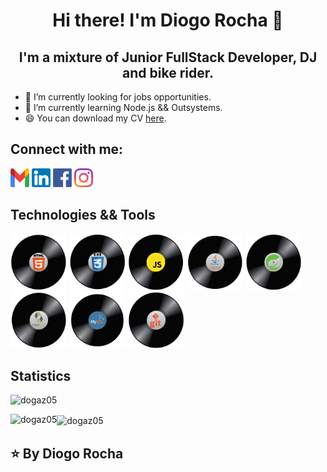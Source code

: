 <p align="center">
  <h1 align="center">  Hi there! I'm Diogo Rocha 👋</h1>
  <h2 align="center">  I'm a mixture of Junior FullStack Developer, DJ and bike rider.</h2> 
</p>

- 🔭 I’m currently looking for jobs opportunities.
- 🌱 I’m currently learning Node.js && Outsystems.
- 😄 You can download my CV [here](https://github.com/dogaz05/dogaz05/tree/main/resources/CV-proto.pdf).
<!-- - ⚡ You can look at my full stack here. -->

## Connect with me:

<p>
<a href="mailto:diogohugorocha@gmail.com"><img src="https://github.com/dogaz05/dogaz05/blob/main/resources/gmail.png" alt="gmail" width="30" height="30"/></a>
<a href="www.linkedin.com/in/diogohugorocha"><img src="https://github.com/dogaz05/dogaz05/blob/main/resources/linkedin.png" alt="linkedin" width="30" height="30"/></a>
<a href="https://www.facebook.com/dogaz.diogo"><img src="https://github.com/dogaz05/dogaz05/blob/main/resources/fb.png" alt="linkedin" width="30" height="30"/></a>
<a href="https://www.instagram.com/musgo.dogaz/"><img src="https://github.com/dogaz05/dogaz05/blob/main/resources/instagram.svg" alt="linkedin" width="30" height="30"/></a>
</p>

## Technologies && Tools

<p align="left">
<img src="https://github.com/dogaz05/dogaz05/blob/main/resources/html.png" alt="html5" width="90" height="90"/>
<img src="https://github.com/dogaz05/dogaz05/blob/main/resources/css.png" alt="css" width="90" height="90"/>
<img src="https://github.com/dogaz05/dogaz05/blob/main/resources/js.png" alt="js" width="90" height="90"/>
<img src="https://github.com/dogaz05/dogaz05/blob/main/resources/java.png" alt="java" width="90" height="90"/>
<img src="https://github.com/dogaz05/dogaz05/blob/main/resources/spring.png" alt="spring" width="90" height="90"/>
<img src="https://github.com/dogaz05/dogaz05/blob/main/resources/hibernate.png" alt="hibernate" width="90" height="90"/>
<img src="https://github.com/dogaz05/dogaz05/blob/main/resources/mysql.png" alt="mysql" width="90" height="90"/>
<img src="https://github.com/dogaz05/dogaz05/blob/main/resources/git.png" alt="git" width="90" height="90"/>
</p>

## Statistics

<p align="left"> <img src="https://komarev.com/ghpvc/?username=dogaz05" alt="dogaz05" /></p>
<p>
<img align="left" src="https://github-readme-stats.vercel.app/api/top-langs?username=dogaz05&hide=SASS&locale=en&theme=dark" alt="dogaz05" />
<img align="center" src="https://github-readme-stats.vercel.app/api?username=dogaz05&show_icons=true&locale=en&theme=dark" alt="dogaz05" />
</p>

## ⭐️ By Diogo Rocha

